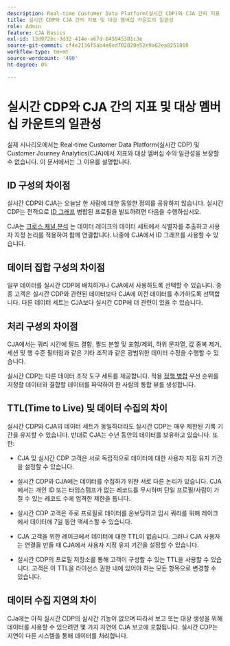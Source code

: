 ```yaml
---
description: Real-time Customer Data Platform(실시간 CDP)와 CJA 간의 지표 및 대상 멤버십 카운트의 일관성에 영향을 주는 요소를 설명합니다.
title: 실시간 CDP와 CJA 간의 지표 및 대상 멤버십 카운트의 일관성
role: Admin
feature: CJA Basics
exl-id: 13d972bc-3d32-414e-a67d-845845381c3e
source-git-commit: cf4e2136f5ab4e0ed702820e52e9a62ea8251860
workflow-type: tm+mt
source-wordcount: '490'
ht-degree: 0%

---
```



# 실시간 CDP와 CJA 간의 지표 및 대상 멤버십 카운트의 일관성

실제 시나리오에서는 Real-time Customer Data Platform(실시간 CDP) 및 Customer Journey Analytics(CJA)에서 지표와 대상 멤버십 수의 일관성을 보장할 수 없습니다. 이 문서에서는 그 이유를 설명합니다.

## ID 구성의 차이점

실시간 CDP와 CJA는 오늘날 한 사람에 대한 동일한 정의를 공유하지 않습니다. 실시간 CDP는 전적으로 [ID 그래프](https://experienceleague.adobe.com/docs/platform-learn/tutorials/identities/understanding-identity-and-identity-graphs.html?lang=en) 병합된 프로필을 빌드하려면 다음을 수행하십시오.

CJA는 [크로스 채널 분석](/help/connections/cca/overview.md) 는 데이터 레이크의 데이터 세트에서 식별자를 추출하고 사용자 지정 논리를 적용하여 함께 연결합니다.
나중에 CJA에서 ID 그래프를 사용할 수 있습니다.

## 데이터 집합 구성의 차이점

일부 데이터를 실시간 CDP에 배치하거나 CJA에서 사용하도록 선택할 수 있습니다. 종종 고객은 실시간 CDP와 관련된 데이터보다 CJA에 이전 데이터를 추가하도록 선택합니다. 다른 데이터 세트는 CJA보다 실시간 CDP에 더 관련이 있을 수 있습니다.

## 처리 구성의 차이점

CJA에서는 쿼리 시간에 필드 결합, 필드 분할 및 포함/제외, 하위 문자열, 값 중복 제거, 세션 및 행 수준 필터링과 같은 기타 조작과 같은 광범위한 데이터 수정을 수행할 수 있습니다.

실시간 CDP는 다른 데이터 조작 도구 세트를 제공합니다. 적용 [정책 병합](https://experienceleague.adobe.com/docs/experience-platform/profile/merge-policies/overview.html?lang=en) 우선 순위를 지정할 데이터와 결합할 데이터를 파악하여 한 사람의 통합 뷰를 생성합니다.

## TTL(Time to Live) 및 데이터 수집의 차이

실시간 CDP와 CJA의 데이터 세트가 동일하더라도 실시간 CDP는 매우 제한된 기록 기간을 유지할 수 있습니다. 반대로 CJA는 수년 동안의 데이터를 보유하고 있습니다. 또한:

* CJA 및 실시간 CDP 고객은 서로 독립적으로 데이터에 대한 사용자 지정 유지 기간을 설정할 수 있습니다.

* 실시간 CDP와 CJA에는 데이터를 수집하기 위한 서로 다른 논리가 있습니다. CJA에서는 개인 ID 또는 타임스탬프가 없는 레코드를 무시하며 단일 프로필/사람이 가질 수 있는 레코드 수에 엄격한 제한을 둡니다.

* 실시간 CDP 고객은 주로 프로필로 데이터를 온보딩하고 임시 쿼리를 위해 레이크에서 데이터에 7일 동안 액세스할 수 있습니다.

* CJA 고객을 위한 레이크에서 데이터에 대한 TTL이 없습니다. 그러나 CJA 사용자는 연결을 만들 때 CJA에서 사용자 지정 유지 기간을 설정할 수 있습니다.

* 실시간 CDP의 프로필 저장소를 통해 고객이 구성할 수 있는 TTL을 사용할 수 있습니다. 고객은 이 TTL을 라이선스 권한 내에 있어야 하는 모든 항목으로 변경할 수 있습니다.

## 데이터 수집 지연의 차이

CJa에는 아직 실시간 CDP의 실시간 기능이 없으며 따라서 보고 또는 대상 생성을 위해 데이터를 사용할 수 있으려면 몇 가지 지연이 CJA 보고에 포함됩니다. 실시간 CDP는 지연이 다른 시스템을 통해 데이터를 처리합니다.
